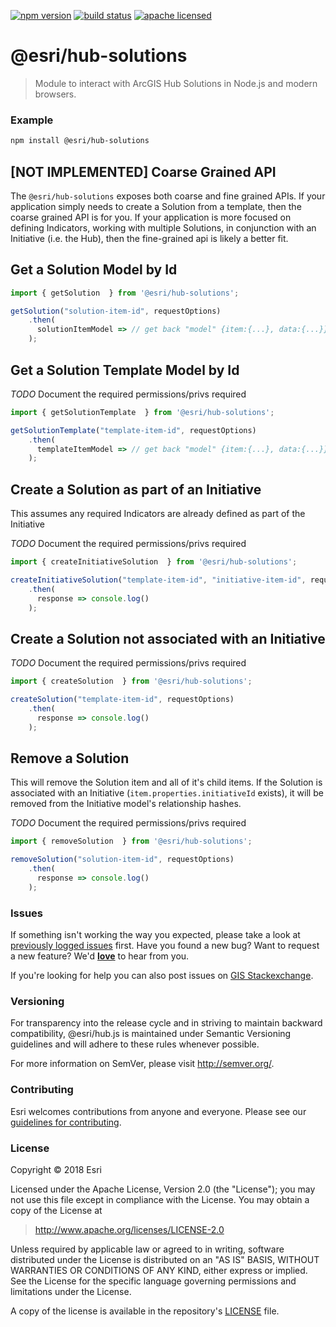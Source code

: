 [![npm version][npm-img]][npm-url]
[![build status][travis-img]][travis-url]
[![apache licensed](https://img.shields.io/badge/license-Apache-green.svg?style=flat-square)](https://raw.githubusercontent.com/Esri/hub.js/master/LICENSE)

[npm-img]: https://img.shields.io/npm/v/@esri/hub-solutions.svg?style=flat-square
[npm-url]: https://www.npmjs.com/package/@esri/hub-solutions
[travis-img]: https://img.shields.io/travis/Esri/hub.js/master.svg?style=flat-square
[travis-url]: https://travis-ci.org/Esri/hub.js

# @esri/hub-solutions

> Module to interact with ArcGIS Hub Solutions in Node.js and modern browsers.

### Example

```bash
npm install @esri/hub-solutions
```

## [NOT IMPLEMENTED] Coarse Grained API
The `@esri/hub-solutions` exposes both  coarse and fine grained APIs. If your application simply needs to create a Solution from a template, then the coarse grained API is for you. If your application is more focused on defining Indicators, working with multiple Solutions, in conjunction with an Initiative (i.e. the Hub), then the fine-grained api is likely a better fit.

## Get a Solution Model by Id

```js
import { getSolution  } from '@esri/hub-solutions';

getSolution("solution-item-id", requestOptions)
    .then(
      solutionItemModel => // get back "model" {item:{...}, data:{...}}
    );
```

## Get a Solution Template Model by Id

*TODO* Document the required permissions/privs required

```js
import { getSolutionTemplate  } from '@esri/hub-solutions';

getSolutionTemplate("template-item-id", requestOptions)
    .then(
      templateItemModel => // get back "model" {item:{...}, data:{...}}
    );
```


## Create a Solution as part of an Initiative 
This assumes any required Indicators are already defined as part of the Initiative

*TODO* Document the required permissions/privs required

```js
import { createInitiativeSolution  } from '@esri/hub-solutions';

createInitiativeSolution("template-item-id", "initiative-item-id", requestOptions)
    .then(
      response => console.log()
    );
```

## Create a Solution not associated with an Initiative 

*TODO* Document the required permissions/privs required

```js
import { createSolution  } from '@esri/hub-solutions';

createSolution("template-item-id", requestOptions)
    .then(
      response => console.log()
    );
```

## Remove a Solution 
This will remove the Solution item and all of it's child items.
If the Solution is associated with an Initiative (`item.properties.initiativeId` exists), it will be removed from the Initiative model's relationship hashes.

*TODO* Document the required permissions/privs required

```js
import { removeSolution  } from '@esri/hub-solutions';

removeSolution("solution-item-id", requestOptions)
    .then(
      response => console.log()
    );
```

### Issues

If something isn't working the way you expected, please take a look at [previously logged issues](https://github.com/Esri/hub.js/issues) first.  Have you found a new bug?  Want to request a new feature?  We'd [**love**](https://github.com/ArcGIS/hub.js/issues/new) to hear from you.

If you're looking for help you can also post issues on [GIS Stackexchange](http://gis.stackexchange.com/questions/ask?tags=esri-oss).

### Versioning

For transparency into the release cycle and in striving to maintain backward compatibility, @esri/hub.js is maintained under Semantic Versioning guidelines and will adhere to these rules whenever possible.

For more information on SemVer, please visit <http://semver.org/>.

### Contributing

Esri welcomes contributions from anyone and everyone. Please see our [guidelines for contributing](CONTRIBUTING.md).

### License

Copyright &copy; 2018 Esri

Licensed under the Apache License, Version 2.0 (the "License");
you may not use this file except in compliance with the License.
You may obtain a copy of the License at

> http://www.apache.org/licenses/LICENSE-2.0

Unless required by applicable law or agreed to in writing, software
distributed under the License is distributed on an "AS IS" BASIS,
WITHOUT WARRANTIES OR CONDITIONS OF ANY KIND, either express or implied.
See the License for the specific language governing permissions and
limitations under the License.

A copy of the license is available in the repository's [LICENSE](../../LICENSE) file.
